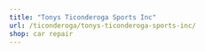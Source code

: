 ```yaml
---
title: "Tonys Ticonderoga Sports Inc"
url: /ticonderoga/tonys-ticonderoga-sports-inc/
shop: car repair
---
```

